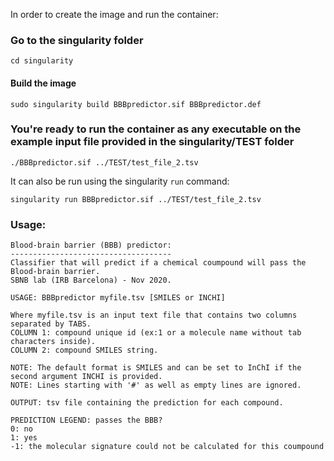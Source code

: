 In order to create the image and run the container:

### Go to the singularity folder
`cd singularity`

#### Build the image
`sudo singularity build BBBpredictor.sif BBBpredictor.def`

### You're ready to run the container as any executable on the example input file provided in the singularity/TEST folder

`./BBBpredictor.sif ../TEST/test_file_2.tsv`

It can also be run using the singularity `run` command:

`singularity run BBBpredictor.sif ../TEST/test_file_2.tsv`

### Usage:
```
Blood-brain barrier (BBB) predictor:
------------------------------------
Classifier that will predict if a chemical coumpound will pass the Blood-brain barrier.
SBNB lab (IRB Barcelona) - Nov 2020.

USAGE: BBBpredictor myfile.tsv [SMILES or INCHI]

Where myfile.tsv is an input text file that contains two columns separated by TABS.
COLUMN 1: compound unique id (ex:1 or a molecule name without tab characters inside).
COLUMN 2: compound SMILES string.

NOTE: The default format is SMILES and can be set to InChI if the second argument INCHI is provided.
NOTE: Lines starting with '#' as well as empty lines are ignored.

OUTPUT: tsv file containing the prediction for each compound.

PREDICTION LEGEND: passes the BBB?
0: no
1: yes
-1: the molecular signature could not be calculated for this coumpound
```
